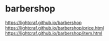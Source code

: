 # barbershop
https://lightcraf.github.io/barbershop
https://lightcraf.github.io/barbershop/price.html
https://lightcraf.github.io/barbershop/item.html
